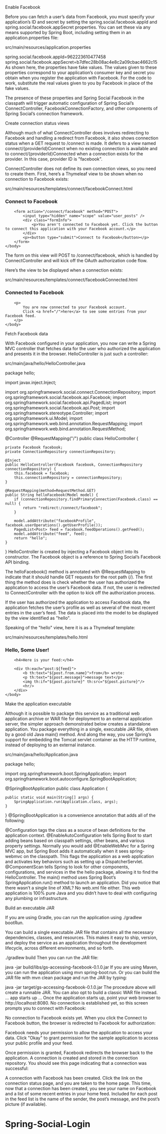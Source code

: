 Enable Facebook

Before you can fetch a user’s data from Facebook, you must specify your application’s ID and secret by setting the spring.social.facebook.appId and spring.social.facebook.appSecret properties. You can set these via any means supported by Spring Boot, including setting them in an application.properties file:

src/main/resources/application.properties

spring.social.facebook.appId=962223610477458
spring.social.facebook.appSecret=b7dfec28b08ac4e8c2a09cbac4662c15
As shown here, the properties have fake values. The values given to these properties correspond to your application’s consumer key and secret you obtain when you register the application with Facebook. For the code to work, substitute the real values given to you by Facebook in place of the fake values.

The presence of these properties and Spring Social Facebook in the classpath will trigger automatic configuration of Spring Social’s ConnectController, FacebookConnectionFactory, and other components of Spring Social’s connection framework.

Create connection status views

Although much of what ConnectController does involves redirecting to Facebook and handling a redirect from Facebook, it also shows connection status when a GET request to /connect is made. It defers to a view named connect/{providerId}Connect when no existing connection is available and to connect/{providerId}Connected when a connection exists for the provider. In this case, provider ID is "facebook".

ConnectController does not define its own connection views, so you need to create them. First, here’s a Thymeleaf view to be shown when no connection to Facebook exists:

src/main/resources/templates/connect/facebookConnect.html

<html>
	<head>
		<title>Hello Facebook</title>
	</head>
	<body>
		<h3>Connect to Facebook</h3>

		<form action="/connect/facebook" method="POST">
			<input type="hidden" name="scope" value="user_posts" />
			<div class="formInfo">
				<p>You aren't connected to Facebook yet. Click the button to connect this application with your Facebook account.</p>
			</div>
			<p><button type="submit">Connect to Facebook</button></p>
		</form>
	</body>
</html>
The form on this view will POST to /connect/facebook, which is handled by ConnectController and will kick off the OAuth authorization code flow.

Here’s the view to be displayed when a connection exists:

src/main/resources/templates/connect/facebookConnected.html

<html>
	<head>
		<title>Hello Facebook</title>
	</head>
	<body>
		<h3>Connected to Facebook</h3>

		<p>
			You are now connected to your Facebook account.
			Click <a href="/">here</a> to see some entries from your Facebook feed.
		</p>
	</body>
</html>
Fetch Facebook data

With Facebook configured in your application, you now can write a Spring MVC controller that fetches data for the user who authorized the application and presents it in the browser. HelloController is just such a controller:

src/main/java/hello/HelloController.java

package hello;

import javax.inject.Inject;

import org.springframework.social.connect.ConnectionRepository;
import org.springframework.social.facebook.api.Facebook;
import org.springframework.social.facebook.api.PagedList;
import org.springframework.social.facebook.api.Post;
import org.springframework.stereotype.Controller;
import org.springframework.ui.Model;
import org.springframework.web.bind.annotation.RequestMapping;
import org.springframework.web.bind.annotation.RequestMethod;

@Controller
@RequestMapping("/")
public class HelloController {

    private Facebook facebook;
	private ConnectionRepository connectionRepository;

    @Inject
    public HelloController(Facebook facebook, ConnectionRepository connectionRepository) {
        this.facebook = facebook;
		this.connectionRepository = connectionRepository;
    }

    @RequestMapping(method=RequestMethod.GET)
    public String helloFacebook(Model model) {
        if (connectionRepository.findPrimaryConnection(Facebook.class) == null) {
            return "redirect:/connect/facebook";
        }

        model.addAttribute("facebookProfile", facebook.userOperations().getUserProfile());
        PagedList<Post> feed = facebook.feedOperations().getFeed();
        model.addAttribute("feed", feed);
        return "hello";
    }

}
HelloController is created by injecting a Facebook object into its constructor. The Facebook object is a reference to Spring Social’s Facebook API binding.

The helloFacebook() method is annotated with @RequestMapping to indicate that it should handle GET requests for the root path (/). The first thing the method does is check whether the user has authorized the application to access the user’s Facebook data. If not, the user is redirected to ConnectController with the option to kick off the authorization process.

If the user has authorized the application to access Facebook data, the application fetches the user’s profile as well as several of the most recent entries in the user’s feed. The data is placed into the model to be displayed by the view identified as "hello".

Speaking of the "hello" view, here it is as a Thymeleaf template:

src/main/resources/templates/hello.html

<html>
	<head>
		<title>Hello Facebook</title>
	</head>
	<body>
		<h3>Hello, <span th:text="${facebookProfile.name}">Some User</span>!</h3>

		<h4>Here is your feed:</h4>

		<div th:each="post:${feed}">
			<b th:text="${post.from.name}">from</b> wrote:
			<p th:text="${post.message}">message text</p>
			<img th:if="${post.picture}" th:src="${post.picture}"/>
			<hr/>
		</div>
	</body>
</html>
Make the application executable

Although it is possible to package this service as a traditional web application archive or WAR file for deployment to an external application server, the simpler approach demonstrated below creates a standalone application. You package everything in a single, executable JAR file, driven by a good old Java main() method. And along the way, you use Spring’s support for embedding the Tomcat servlet container as the HTTP runtime, instead of deploying to an external instance.

src/main/java/hello/Application.java

package hello;

import org.springframework.boot.SpringApplication;
import org.springframework.boot.autoconfigure.SpringBootApplication;

@SpringBootApplication
public class Application {

    public static void main(String[] args) {
        SpringApplication.run(Application.class, args);
    }

}
@SpringBootApplication is a convenience annotation that adds all of the following:

@Configuration tags the class as a source of bean definitions for the application context.
@EnableAutoConfiguration tells Spring Boot to start adding beans based on classpath settings, other beans, and various property settings.
Normally you would add @EnableWebMvc for a Spring MVC app, but Spring Boot adds it automatically when it sees spring-webmvc on the classpath. This flags the application as a web application and activates key behaviors such as setting up a DispatcherServlet.
@ComponentScan tells Spring to look for other components, configurations, and services in the the hello package, allowing it to find the HelloController.
The main() method uses Spring Boot’s SpringApplication.run() method to launch an application. Did you notice that there wasn’t a single line of XML? No web.xml file either. This web application is 100% pure Java and you didn’t have to deal with configuring any plumbing or infrastructure.

Build an executable JAR

If you are using Gradle, you can run the application using ./gradlew bootRun.

You can build a single executable JAR file that contains all the necessary dependencies, classes, and resources. This makes it easy to ship, version, and deploy the service as an application throughout the development lifecycle, across different environments, and so forth.

./gradlew build
Then you can run the JAR file:

java -jar build/libs/gs-accessing-facebook-0.1.0.jar
If you are using Maven, you can run the application using mvn spring-boot:run. Or you can build the JAR file with mvn clean package and run the JAR by typing:

java -jar target/gs-accessing-facebook-0.1.0.jar
 The procedure above will create a runnable JAR. You can also opt to build a classic WAR file instead.
... app starts up ...
Once the application starts up, point your web browser to http://localhost:8080. No connection is established yet, so this screen prompts you to connect with Facebook:

No connection to Facebook exists yet.
When you click the Connect to Facebook button, the browser is redirected to Facebook for authorization:

Facebook needs your permission to allow the application to access your data.
Click "Okay" to grant permission for the sample application to access your public profile and your feed.

Once permission is granted, Facebook redirects the browser back to the application. A connection is created and stored in the connection repository. You should see this page indicating that a connection was successful:

A connection with Facebook has been created.
Click the link on the connection status page, and you are taken to the home page. This time, now that a connection has been created, you see your name on Facebook and a list of some recent entries in your home feed. Included for each post in the feed list is the name of the sender, the post’s message, and the post’s picture (if available).

# Spring-Social-Login
